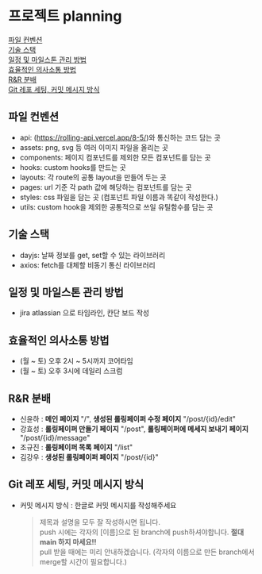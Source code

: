 # 프로젝트 planning

[파일 컨벤션](#파일-컨벤션)  
[기술 스택](#기술-스택)  
[일정 및 마일스톤 관리 방법](#일정-및-마일스톤-관리-방법)  
[효율적인 의사소통 방법](#효율적인-의사소통-방법)  
[R&R 분배](#rr-분배)  
[Git 레포 세팅, 커밋 메시지 방식](#git-레포-세팅-커밋-메시지-방식)

## 파일 컨벤션

- api: (https://rolling-api.vercel.app/8-5/)와 통신하는 코드 담는 곳
- assets: png, svg 등 여러 이미지 파일을 올리는 곳
- components: 페이지 컴포넌트를 제외한 모든 컴포넌트를 담는 곳
- hooks: custom hooks를 만드는 곳
- layouts: 각 route의 공통 layout을 만들어 두는 곳
- pages: url 기준 각 path 값에 해당하는 컴포넌트를 담는 곳
- styles: css 파일을 담는 곳 (컴포넌트 파일 이름과 똑같이 작성한다.)
- utils: custom hook을 제외한 공통적으로 쓰일 유틸함수를 담는 곳

## 기술 스택

- dayjs: 날짜 정보를 get, set할 수 있는 라이브러리
- axios: fetch를 대체할 비동기 통신 라이브러리

## 일정 및 마일스톤 관리 방법

- jira atlassian 으로 타임라인, 칸단 보드 작성

## 효율적인 의사소통 방법

- (월 ~ 토) 오후 2시 ~ 5시까지 코어타임
- (월 ~ 토) 오후 3시에 데일리 스크럼

## R&R 분배

- 신윤하 : **메인 페이지** "/", **생성된 롤링페이퍼 수정 페이지** "/post/{id}/edit"
- 강효성 : **롤링페이퍼 만들기 페이지** "/post", **롤링페이퍼에 메세지 보내기 페이지** "/post/{id}/message"
- 조규진 : **롤링페이퍼 목록 페이지** "/list"
- 김강우 : **생성된 롤링페이퍼 페이지** "/post/{id}"

## Git 레포 세팅, 커밋 메시지 방식

- 커밋 메시지 방식 : 한글로 커밋 메시지를 작성해주세요
  > 제목과 설명을 모두 잘 작성하시면 됩니다.  
  > push 시에는 각자의 [이름]으로 된 branch에 push하셔야합니다. **절대 main 하지 마세요!!**  
  > pull 받을 때에는 미리 안내하겠습니다. (각자의 이름으로 만든 branch에서 merge할 시간이 필요합니다.)
